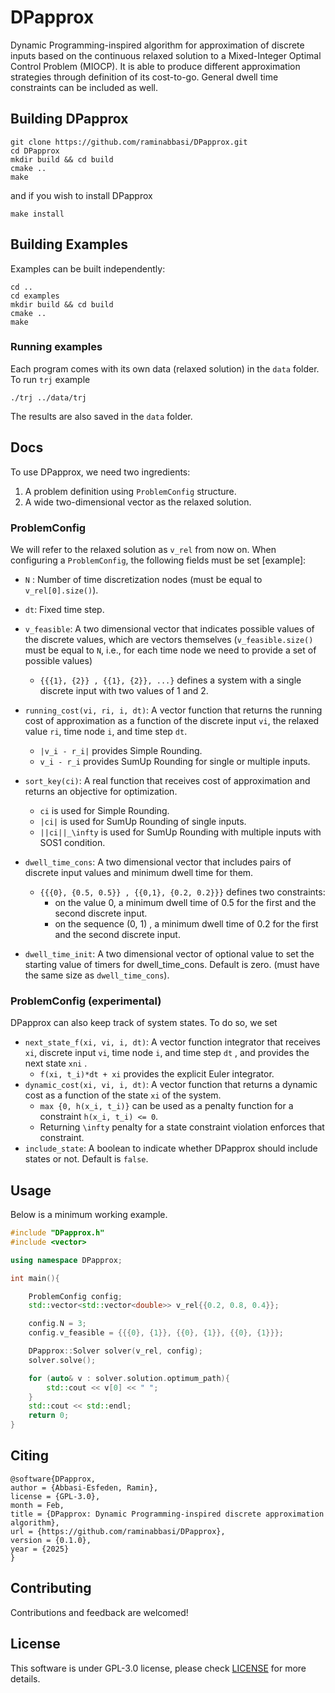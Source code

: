 # DPapprox

Dynamic Programming-inspired algorithm for approximation of discrete inputs based on the continuous relaxed solution to a Mixed-Integer Optimal Control Problem (MIOCP). It is able to produce different approximation strategies through definition of its cost-to-go. General dwell time constraints can be included as well.


## Building DPapprox

```
git clone https://github.com/raminabbasi/DPapprox.git
cd DPapprox
mkdir build && cd build
cmake ..
make
```
and if you wish to install DPapprox
```
make install
```

## Building Examples
Examples can be built independently:
```
cd ..
cd examples
mkdir build && cd build
cmake ..
make
```
### Running examples
Each program comes with its own data (relaxed solution) in the `data` folder. To run `trj` example
```
./trj ../data/trj
```
The results are also saved in the `data` folder. 
## Docs

To use DPapprox, we need two ingredients:

1. A problem definition using `ProblemConfig` structure.
2. A wide two-dimensional vector as the relaxed solution.

### ProblemConfig
We will refer to the relaxed solution as `v_rel` from now on. When configuring a `ProblemConfig`, the following fields must be set [example]:

* `N` : Number of time discretization nodes (must be equal to `v_rel[0].size()`).
* `dt`: Fixed time step.
* `v_feasible`: A two dimensional vector that indicates possible values of the discrete values, which are vectors themselves (`v_feasible.size()` must be equal to `N`, i.e., for each time node we need to provide a set of possible values)
  *  `{{{1}, {2}} , {{1}, {2}}, ...}` defines  a system with a single discrete input with two values of 1 and 2.

* `running_cost(vi, ri, i, dt)`: A vector function that returns the running cost of approximation as a function of the discrete input `vi`, the relaxed value `ri`, time node `i`, and time step `dt`. 
  * `|v_i - r_i|` provides Simple Rounding.
  * `v_i - r_i` provides SumUp Rounding for single or multiple inputs. 

* `sort_key(ci)`: A real function that receives cost of approximation and returns an objective for optimization. 
  * `ci` is used for Simple Rounding.
  * `|ci|` is used for SumUp Rounding of single inputs.
  * `||ci||_\infty`  is used for SumUp Rounding with multiple inputs with SOS1 condition. 

* `dwell_time_cons`: A two dimensional vector that includes pairs of discrete input values and minimum dwell time for them. 
  * `{{{0}, {0.5, 0.5}} , {{0,1}, {0.2, 0.2}}}` defines two constraints:
    * on the value 0, a minimum dwell time of 0.5 for the first and the second discrete input.
    * on the sequence (0, 1) , a minimum dwell time of 0.2 for the first and the second discrete input.

* `dwell_time_init`: A two dimensional vector of optional value to set the starting value of timers for dwell_time_cons. Default is zero. (must have the same size as `dwell_time_cons`).

### ProblemConfig (experimental)
DPapprox can also keep track of system states. To do so, we set

* `next_state_f(xi, vi, i, dt)`: A vector function integrator that receives `xi`, discrete input `vi`, time node `i`, and time step `dt` , and provides the next state `xni` . 
  * `f(xi, t_i)*dt + xi` provides the explicit Euler integrator.
* `dynamic_cost(xi, vi, i, dt)`: A vector function that returns a dynamic cost as a function of the state `xi` of the system.
  * `max {0, h(x_i, t_i)}` can be used as a penalty function for a constraint `h(x_i, t_i) <= 0`.
  * Returning `\infty` penalty for a state constraint violation enforces that constraint. 
* `include_state`: A boolean to indicate whether DPapprox should include states or not. Default is `false`.

## Usage
Below is a minimum working example.

```c++
#include "DPapprox.h"
#include <vector>

using namespace DPapprox;

int main(){

    ProblemConfig config;
    std::vector<std::vector<double>> v_rel{{0.2, 0.8, 0.4}};

    config.N = 3;
    config.v_feasible = {{{0}, {1}}, {{0}, {1}}, {{0}, {1}}};

    DPapprox::Solver solver(v_rel, config);
    solver.solve();

    for (auto& v : solver.solution.optimum_path){
        std::cout << v[0] << " ";
    }
    std::cout << std::endl;
    return 0;
}

```
## Citing
```
@software{DPapprox,
author = {Abbasi-Esfeden, Ramin},
license = {GPL-3.0},
month = Feb,
title = {DPapprox: Dynamic Programming-inspired discrete approximation algorithm},
url = {https://github.com/raminabbasi/DPapprox},
version = {0.1.0},
year = {2025}
}
```


## Contributing
Contributions and feedback are welcomed!

## License
This software is under GPL-3.0 license, please check [LICENSE](https://github.com/raminabbasi/DPapprox/blob/main/LICENSE) for more details.